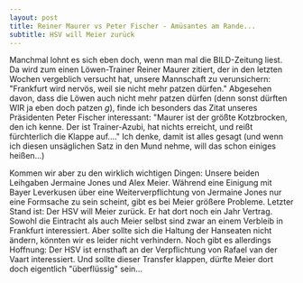 ```yaml
---
layout: post
title: Reiner Maurer vs Peter Fischer - Amüsantes am Rande...
subtitle: HSV will Meier zurück
---
```


Manchmal lohnt es sich eben doch, wenn man mal die BILD-Zeitung liest. Da wird zum einen Löwen-Trainer Reiner Maurer zitiert, der in den letzten Wochen vergeblich versucht hat, unsere Mannschaft zu verunsichern: "Frankfurt wird nervös, weil sie nicht mehr patzen dürfen." Abgesehen davon, dass die Löwen auch nicht mehr patzen dürfen (denn sonst dürften WIR ja eben doch patzen *g*), finde ich besonders das Zitat unseres Präsidenten Peter Fischer interessant: "Maurer ist der größte Kotzbrocken, den ich kenne. Der ist Trainer-Azubi, hat nichts erreicht, und reißt fürchterlich die Klappe auf...." Ich denke, damit ist alles gesagt (und wenn ich diesen unsäglichen Satz in den Mund nehme, will das schon einiges heißen...)

Kommen wir aber zu den wirklich wichtigen Dingen: Unsere beiden Leihgaben Jermaine Jones und Alex Meier. Während eine Einigung mit Bayer Leverkusen über eine Weiterverpflichtung von Jermaine Jones nur eine Formsache zu sein scheint, gibt es bei Meier größere Probleme. Letzter Stand ist: Der HSV will Meier zurück. Er hat dort noch ein Jahr Vertrag. Sowohl die Eintracht als auch Meier selbst sind zwar an einem Verbleib in Frankfurt interessiert. Aber sollte sich die Haltung der Hanseaten nicht ändern, könnten wir es leider nicht verhindern. Noch gibt es allerdings Hoffnung: Der HSV ist ernsthaft an der Verpflichtung von Rafael van der Vaart interessiert. Und sollte dieser Transfer klappen, dürfte Meier dort doch eigentlich "überflüssig" sein...
